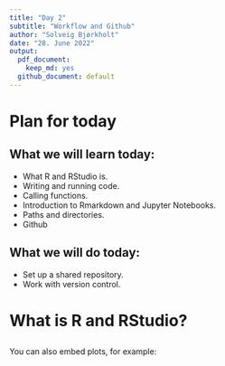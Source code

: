 ```yaml
---
title: "Day 2"
subtitle: "Workflow and Github"
author: "Solveig Bjørkholt"
date: "28. June 2022"
output:
  pdf_document: 
    keep_md: yes
  github_document: default
---
```




# Plan for today

## What we will learn today:

 - What R and RStudio is.
 - Writing and running code.
 - Calling functions.
 - Introduction to Rmarkdown and Jupyter Notebooks.
 - Paths and directories.
 - Github
 
## What we will do today:
 - Set up a shared repository.
 - Work with version control.


# What is R and RStudio?




## 

You can also embed plots, for example:



